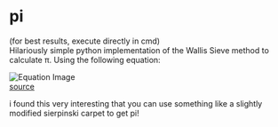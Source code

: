# pi
(for best results, execute directly in cmd)<br>
Hilariously simple python implementation of the Wallis Sieve method to calculate π.
Using the following equation:

![Equation Image](http://community.wolfram.com//c/portal/getImageAttachment?filename=meng12.gif&userId=21530)
<br>
<a href="https://community.wolfram.com/groups/-/m/t/822984">source</a>

i found this very interesting that you can use something like a slightly modified sierpinski carpet to get pi!
